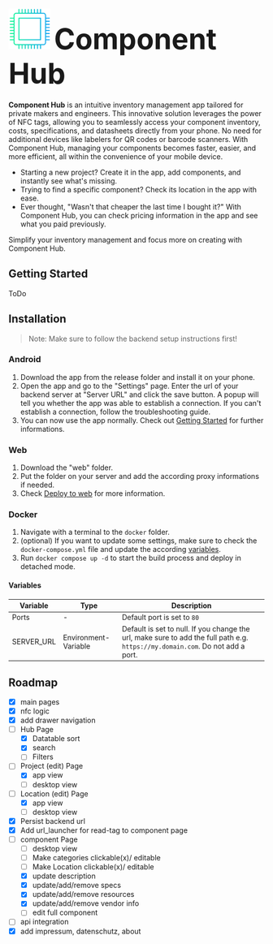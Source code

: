 # <img src="./assets/logos/logo-nobg.png" height=80> <span style="font-size: 2em;" > Component Hub</span> 

**Component Hub** is an intuitive inventory management app tailored for private makers and engineers. This innovative solution leverages the power of NFC tags, allowing you to seamlessly access your component inventory, costs, specifications, and datasheets directly from your phone. No need for additional devices like labelers for QR codes or barcode scanners. With Component Hub, managing your components becomes faster, easier, and more efficient, all within the convenience of your mobile device.

- Starting a new project? Create it in the app, add components, and instantly see what's missing. 
- Trying to find a specific component? Check its location in the app with ease. 
- Ever thought, "Wasn't that cheaper the last time I bought it?" With Component Hub, you can check pricing information in the app and see what you paid previously. 
  
Simplify your inventory management and focus more on creating with Component Hub.

## Getting Started
ToDo

## Installation
> Note: Make sure to follow the backend setup instructions first!

### Android
1. Download the app from the release folder and install it on your phone.
2. Open the app and go to the "Settings" page. Enter the url of your backend server at "Server URL" and click the save button. A popup will tell you whether the app was able to establish a connection. If you can't establish a connection, follow the troubleshooting guide.
3. You can now use the app normally. Check out [Getting Started](#Getting-Started) for further informations.

### Web
1. Download the "web" folder.
2. Put the folder on your server and add the according proxy informations if needed.
3. Check [Deploy to web](https://docs.flutter.dev/deployment/web#deploying-to-the-web) for more information.

### Docker
1. Navigate with a terminal to the `docker` folder.
2. (optional) If you want to update some settings, make sure to check the `docker-compose.yml` file and update the according [variables](#variables). 
3. Run `docker compose up -d` to start the build process and deploy in detached mode.

#### Variables

| Variable | Type | Description |
| --- | --- | --- |
| Ports | - | Default port is set to `80` |
| SERVER_URL | Environment-Variable | Default is set to null. If you change the url, make sure to add the full path e.g. `https://my.domain.com`. Do not add a port.  |

## Roadmap

- [x] main pages
- [x] nfc logic
- [x] add drawer navigation 
- [ ] Hub Page
  - [x] Datatable sort 
  - [x] search
  - [ ] Filters
- [ ] Project (edit) Page
  - [x] app view
  - [ ] desktop view
- [ ] Location (edit) Page
  - [x] app view
  - [ ] desktop view
- [x] Persist backend url
- [x] Add url_launcher for read-tag to component page
- [ ] component Page
  - [ ] desktop view
  - [ ] Make categories clickable(x)/ editable
  - [ ] Make Location clickable(x)/ editable
  - [x] update description
  - [x] update/add/remove specs
  - [x] update/add/remove resources
  - [x] update/add/remove vendor info
  - [ ] edit full component
- [ ] api integration
- [x] add impressum, datenschutz, about